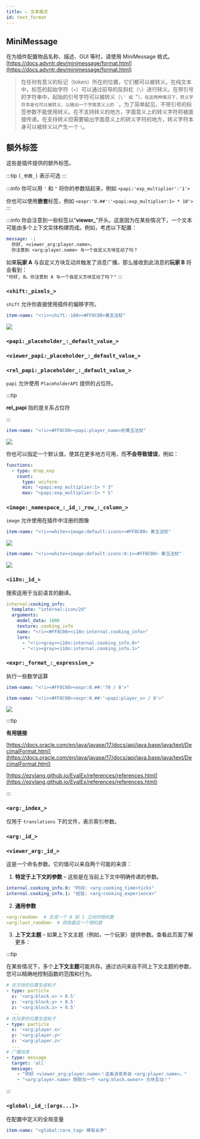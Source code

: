 ```yaml
---
title: ✏️ 文本格式
id: text_format
---
```


## MiniMessage

在为插件配置物品名称、描述、GUI 等时，请使用 MiniMessage 格式。 [https://docs.advntr.dev/minimessage/format.html](https://docs.advntr.dev/minimessage/format.html)

> 在任何有意义的标记（token）所在的位置，它们都可以被转义。在纯文本中，标签的起始字符（`<`）可以通过前导的反斜杠（`\`）进行转义。在带引号的字符串中，起始的引号字符可以被转义（`\' 或 `"`）。在这两种情况下，转义字符本身也可以被转义，以输出一个字面意义上的 `\`。为了简单起见，不带引号的标签参数不能使用转义。在不支持转义的地方，字面意义上的转义字符将被直接传递。在支持转义但需要输出字面意义上的转义字符的地方，转义字符本身可以被转义以产生一个 `\`。

## 额外标签

这些是插件提供的额外标签。

:::tip
`[_参数_]` 表示可选
:::

:::info
你可以用 `'` 和 `"` 将你的参数括起来，例如 `<papi:'exp_multiplier':'1'>`

你也可以使用**嵌套**标签，例如 `<expr:'0.##':'<papi:exp_multiplier:1> * 10'>`
:::

:::info
你会注意到一些标签以“**viewer_**”开头。这是因为在某些情况下，一个文本可能由多个上下文实体构建而成。例如，考虑以下配置：

```yaml
message: -| 
  你好, <viewer_arg:player.name>。
  你注意到 <arg:player.name> 与一个自定义方块互动了吗？
```

如果**玩家 A** 与自定义方块互动并触发了消息广播，那么接收到此消息的**玩家 B** 将会看到：\
`"你好, B。你注意到 A 与一个自定义方块互动了吗？"`
:::

### `<shift:_pixels_>`

`shift` 允许你直接使用插件的偏移字符。

```yaml
item-name: "<!i><shift:-100><#FF8C00>黄玉法杖"
```

![](/img/text_format_1.png)

### `<papi:_placeholder_:_default_value_>`

### `<viewer_papi:_placeholder_:_default_value_>`

### `<rel_papi:_placeholder_:_default_value_>`

`papi` 允许使用 `PlaceholderAPI` 提供的占位符。

:::tip

**rel_papi** 指的是关系占位符

:::

```yaml
item-name: "<!i><#FF8C00><papi:player_name>的黄玉法杖"
```

![](/img/text_format_2.png)

你也可以指定一个默认值，使其在更多地方可用，而**不会导致错误**，例如：

```yaml
functions:
  - type: drop_exp
    count:
      type: uniform
      min: "<papi:exp_multiplier:1> * 3"
      max: "<papi:exp_multiplier:1> * 5"
```

### `<image:_namespace_:_id_:_row_:_column_>`

`image` 允许使用在插件中注册的图像

```yaml
item-name: "<!i><white><image:default:icons><#FF8C00> 黄玉法杖"
```

![](/img/text_format_3.png)

```yaml
item-name: "<!i><white><image:default:icons:0:1><#FF8C00> 黄玉法杖"
```

![](/img/text_format_4.png)

### `<i18n:_id_>`

搜索适用于当前语言的翻译。

```yaml
internal:cooking_info:
  template: "internal:icon/2d"
  arguments:
    model_data: 1006
    texture: cooking_info
    name: "<!i><#FF8C00><i18n:internal.cooking_info>"
    lore:
      - "<!i><gray><i18n:internal.cooking_info.0>"
      - "<!i><gray><i18n:internal.cooking_info.1>"
```

### `<expr:_format_:_expression_>`

执行一些数学运算

```yaml
item-name: "<!i><#FF8C00><expr:0.##:'70 / 8'>"
```

```yaml
item-name: "<!i><#FF8C00><expr:0.##:'<papi:player_x> / 8'>"
```

![](/img/text_format_5.png)

:::tip

**有用链接**

[https://docs.oracle.com/en/java/javase/17/docs/api/java.base/java/text/DecimalFormat.html](https://docs.oracle.com/en/java/javase/17/docs/api/java.base/java/text/DecimalFormat.html)

[https://ezylang.github.io/EvalEx/references/references.html](https://ezylang.github.io/EvalEx/references/references.html)

:::

### `<arg:_index_>`

仅用于 `translations` 下的文件，表示索引参数。

### `<arg:_id_>`

### `<viewer_arg:_id_>`

这是一个命名参数。它的值可以来自两个可能的来源：

1.  **特定于上下文的参数** – 这些是在当前上下文中明确传递的参数。

```yaml
internal.cooking_info.0: "时间: <arg:cooking_time>ticks"
internal.cooking_info.1: "经验: <arg:cooking_experience>"
```

2.  **通用参数**

```yaml
<arg:random>  # 生成一个 0 到 1 之间的随机数
<arg:last_random>  # 获取最后一个随机数
```

3.  **上下文主题** – 如果上下文主题（例如，一个玩家）提供参数。查看此页面了解更多：

:::tip

在某些情况下，多个**上下文主题**可能共存。通过访问来自不同上下文主题的参数，您可以精确地控制函数的范围和行为。

```yaml
# 在方块的位置生成粒子
- type: particle
  x: '<arg:block.x> + 0.5'
  y: '<arg:block.y> + 0.5'
  z: '<arg:block.z> + 0.5'
  ...
# 在玩家的位置生成粒子
- type: particle
  x: '<arg:player.x>'
  y: '<arg:player.y>'
  z: '<arg:player.z>'
  ...
# 广播消息
- type: message
  target: 'all'
  message:
    - "你好 <viewer_arg:player.name>！这条消息来自 <arg:player.name>。"
    - "<arg:player.name> 刚刚与一个 <arg:block.owner> 方块互动！"
```

:::

### `<global:_id_:[args...]>`

在配置中定义的全局变量

```yaml
item-name: "<global:rare_tag> 稀有长矛"
```